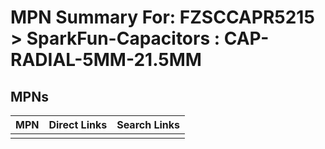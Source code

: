 



# MPN Summary For: FZSCCAPR5215 > SparkFun-Capacitors : CAP-RADIAL-5MM-21.5MM

## MPNs
  

|MPN|Direct Links|Search Links|
| :--- | :--- | :--- |
||||
